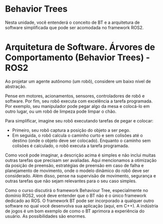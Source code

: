 # Behavior Trees
Nesta unidade, você entenderá o conceito de BT e a arquitetura de software simplificada que pode ser acomodada no framework ROS2. 

# Arquitetura de Software. Árvores de Comportamento (Behavior Trees) - ROS2
Ao projetar um agente autônomo (um robô), considere um baixo nível de abstração.

Pense em motores, acionamentos, sensores, controladores de robô e software. Por fim, seu robô executa com excelência a tarefa programada. Por exemplo, seu manipulador pode pegar algo da mesa e colocá-lo em outro lugar, ou um robô de limpeza pode limpar o chão.

Para simplificar, imagine seu robô executando tarefas de pegar e colocar:

* Primeiro, seu robô captura a posição do objeto a ser pego.
* Em seguida, o robô calcula o caminho curto e sem colisões até o destino (onde o objeto deve ser colocado). Enquanto o caminho sem colisões é calculado, o robô executa a tarefa programada.

Como você pode imaginar, a descrição acima é simples e não inclui muitas outras tarefas que precisam ser avaliadas. Aqui mencionamos a otimização da posição de preensão, estratégias de preensão em caso de falha e planejamento de movimento, onde o modelo dinâmico do robô deve ser considerado. Além disso, pense na supervisão de movimento, segurança e outras tarefas que não sejam relevantes para o seu caso simples.

Como o curso discutirá o framework Behaviour Tree, especialmente no domínio ROS2, você deve entender que o BT não é o único framework dedicado ao ROS. O framework BT pode ser incorporado a qualquer outro software no qual você desenvolva sua aplicação (aqui, em C++). A indústria de jogos é um bom exemplo de como o BT aprimora a experiência do usuário. As possibilidades são enormes.